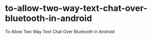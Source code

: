# to-allow-two-way-text-chat-over-bluetooth-in-android
To Allow Two Way Text Chat Over Bluetooth in Android
